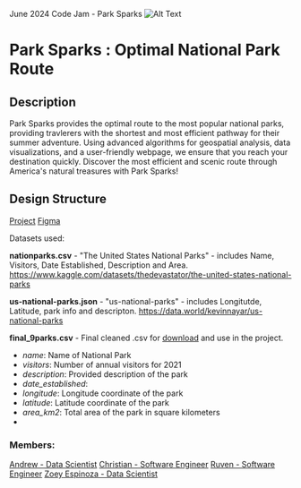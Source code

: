 June 2024 Code Jam - Park Sparks
![Alt Text](URL)

# Park Sparks : Optimal National Park Route

## Description

Park Sparks provides the optimal route to the most popular national parks, providing travlerers with the shortest and most efficient pathway for their summer adventure. Using advanced algorithms for geospatial analysis, data visualizations, and a user-friendly webpage, we ensure that you reach your destination quickly. Discover the most efficient and scenic route through America's natural treasures with Park Sparks!

## Design Structure
[Project](URL)
[Figma](URL)
[](URL)

Datasets used:

**nationparks.csv** - "The United States National Parks" - includes Name, Visitors, Date Established, Description and Area. https://www.kaggle.com/datasets/thedevastator/the-united-states-national-parks 

**us-national-parks.json** - "us-national-parks" - includes Longitutde, Latitude, park info and descripton. https://data.world/kevinnayar/us-national-parks

**final_9parks.csv** - Final cleaned .csv for [download](URL) and use in the project.
- *name*: Name of National Park
- *visitors*: Number of annual visitors for 2021
- *description*: Provided description of the park
- *date_established*:
- *longitude*: Longitude coordinate of the park
- *latitude*: Latitude coordinate of the park
- *area_km2*: Total area of the park in square kilometers
- 










### Members:

[Andrew - Data Scientist](URL)
[Christian - Software Engineer](URL)
[Ruven - Software Engineer](URL)
[Zoey Espinoza - Data Scientist](URL)
